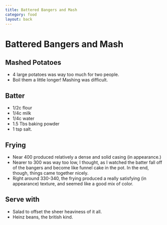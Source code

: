 ```yaml
---
title: Battered Bangers and Mash
category: food
layout: back
---
```


# Battered Bangers and Mash

## Mashed Potatoes
* 4 large potatoes was way too much for two people.
* Boil them a little longer! Mashing was difficult.

## Batter
* 1/2c flour
* 1/4c milk
* 1/4c water
* 1.5 Tbs baking powder
* 1 tsp salt.

## Frying
* Near 400 produced relatively a dense and solid casing (in appearance.)
* Nearer to 300 was way too low, I thought, as I watched the batter fall off of the bangers and become like funnel cake in the pot. In the end, though, things came together nicely.
* Right around 330-340, the frying produced a really satisfying (in appearance) texture, and seemed like a good mix of color.

## Serve with
* Salad to offset the sheer heaviness of it all.
* Heinz beans, the british kind.
